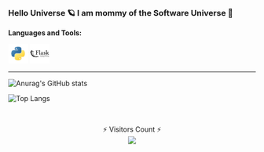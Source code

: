 ### Hello Universe 🪐 I am mommy of the Software Universe 💫

<!--
**caglagurcer/caglagurcer** is a ✨ _special_ ✨ repository because its `README.md` (this file) appears on your GitHub profile.

Here are some ideas to get you started:

- 🔭 I’m currently working on ...
- 🌱 I’m currently learning ...
- 👯 I’m looking to collaborate on ...
- 🤔 I’m looking for help with ...
- 💬 Ask me about ...
- 📫 How to reach me: ...
- 😄 Pronouns: ...
- ⚡ Fun fact: ...
-->
**Languages and Tools:**

<code><img height="40" src="https://raw.githubusercontent.com/github/explore/80688e429a7d4ef2fca1e82350fe8e3517d3494d/topics/python/python.png"></code>
<code><img height="40" src="https://raw.githubusercontent.com/github/explore/80688e429a7d4ef2fca1e82350fe8e3517d3494d/topics/flask/flask.png"></code>

<hr/>

![Anurag's GitHub stats](https://github-readme-stats.vercel.app/api?username=caglagurcer&theme=ocean_dark&show_icons=true)

![Top Langs](https://github-readme-stats.vercel.app/api/top-langs/?username=caglagurcer&theme=ocean_dark&hide=jupyter%20notebook)

<br>

<p align="center"> 
  ⚡ Visitors Count ⚡<br>
  <img src="https://profile-counter.glitch.me/caglagurcer/count.svg" />
</p>
